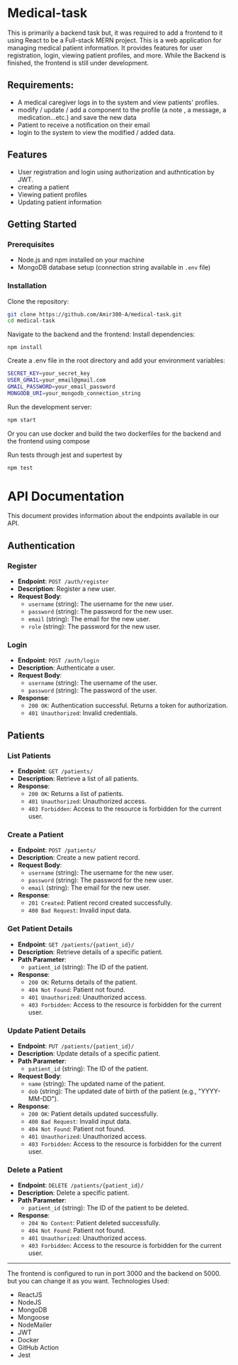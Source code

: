 # Medical-task

This is primarily a backend task but, it was required to add a frontend to it using React to be a Full-stack MERN project.
This is a web application for managing medical patient information. It provides features for user registration, login, viewing patient profiles, and more.
While the Backend is finished, the frontend is still under development.

## Requirements:

- A medical caregiver logs in to the system and view patients' profiles.
- modify / update / add a component to the profile (a note , a message, a medication...etc.) and save the new data
- Patient to receive a notification on their email
- login to the system to view the modified / added data.

## Features

- User registration and login using authorization and authntication by JWT.
- creating a patient
- Viewing patient profiles
- Updating patient information

## Getting Started

### Prerequisites

- Node.js and npm installed on your machine
- MongoDB database setup (connection string available in `.env` file)

### Installation

Clone the repository:

```bash
git clone https://github.com/Amir380-A/medical-task.git
cd medical-task
```

Navigate to the backend and the frontend:
Install dependencies:

```
npm install
```

Create a .env file in the root directory and add your environment variables:

```bash
SECRET_KEY=your_secret_key
USER_GMAIL=your_email@gmail.com
GMAIL_PASSWORD=your_email_password
MONGODB_URI=your_mongodb_connection_string

```

Run the development server:

```bash
npm start
```

Or you can use docker and build the two dockerfiles for the backend and the frontend using compose

Run tests through jest and supertest by

```bash
npm test
```
# API Documentation

This document provides information about the endpoints available in our API.

## Authentication

### Register

- **Endpoint**: `POST /auth/register`
- **Description**: Register a new user.
- **Request Body**:
  - `username` (string): The username for the new user.
  - `password` (string): The password for the new user.
  - `email` (string): The email for the new user.
  - `role` (string): The password for the new user.
  

### Login

- **Endpoint**: `POST /auth/login`
- **Description**: Authenticate a user.
- **Request Body**:
  - `username` (string): The username of the user.
  - `password` (string): The password of the user.
- **Response**:
  - `200 OK`: Authentication successful. Returns a token for authorization.
  - `401 Unauthorized`: Invalid credentials.

## Patients

### List Patients

- **Endpoint**: `GET /patients/`
- **Description**: Retrieve a list of all patients.
- **Response**:
  - `200 OK`: Returns a list of patients.
  - `401 Unauthorized`: Unauthorized access.
  - `403 Forbidden`: Access to the resource is forbidden for the current user.

### Create a Patient

- **Endpoint**: `POST /patients/`
- **Description**: Create a new patient record.
- **Request Body**:
  - `username` (string): The username for the new user.
  - `password` (string): The password for the new user.
  - `email` (string): The email for the new user.
- **Response**:
  - `201 Created`: Patient record created successfully.
  - `400 Bad Request`: Invalid input data.

### Get Patient Details

- **Endpoint**: `GET /patients/{patient_id}/`
- **Description**: Retrieve details of a specific patient.
- **Path Parameter**:
  - `patient_id` (string): The ID of the patient.
- **Response**:
  - `200 OK`: Returns details of the patient.
  - `404 Not Found`: Patient not found.
  - `401 Unauthorized`: Unauthorized access.
  - `403 Forbidden`: Access to the resource is forbidden for the current user.

### Update Patient Details

- **Endpoint**: `PUT /patients/{patient_id}/`
- **Description**: Update details of a specific patient.
- **Path Parameter**:
  - `patient_id` (string): The ID of the patient.
- **Request Body**:
  - `name` (string): The updated name of the patient.
  - `dob` (string): The updated date of birth of the patient (e.g., "YYYY-MM-DD").
- **Response**:
  - `200 OK`: Patient details updated successfully.
  - `400 Bad Request`: Invalid input data.
  - `404 Not Found`: Patient not found.
  - `401 Unauthorized`: Unauthorized access.
  - `403 Forbidden`: Access to the resource is forbidden for the current user.

### Delete a Patient

- **Endpoint**: `DELETE /patients/{patient_id}/`
- **Description**: Delete a specific patient.
- **Path Parameter**:
  - `patient_id` (string): The ID of the patient to be deleted.
- **Response**:
  - `204 No Content`: Patient deleted successfully.
  - `404 Not Found`: Patient not found.
  - `401 Unauthorized`: Unauthorized access.
  - `403 Forbidden`: Access to the resource is forbidden for the current user.

---


The frontend is configured to run in port 3000 and the backend on 5000. but you can change it as you want.
Technologies Used:

- ReactJS
- NodeJS
- MongoDB
- Mongoose
- NodeMailer
- JWT
- Docker
- GitHub Action
- Jest
